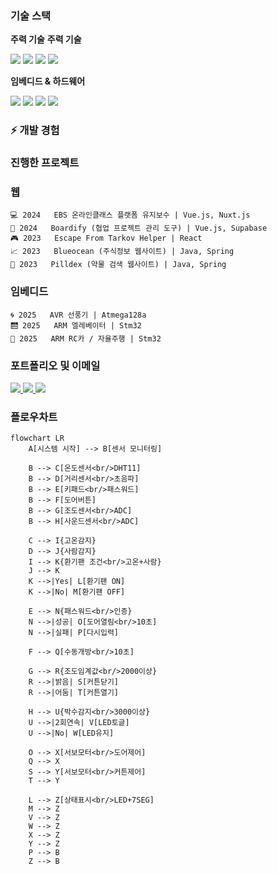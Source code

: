 ### 기술 스택
**주력 기술**
**주력 기술**
<div>
<img src="https://img.shields.io/badge/JavaScript-F7DF1E?style=for-the-badge&logo=JavaScript&logoColor=black"/>
<img src="https://img.shields.io/badge/Vue.js-4FC08D?style=for-the-badge&logo=vue.js&logoColor=white"/>
<img src="https://img.shields.io/badge/React-61DAFB?style=for-the-badge&logo=react&logoColor=black"/>
<img src="https://img.shields.io/badge/Java-007396?style=for-the-badge&logo=java&logoColor=white"/>
</div>

**임베디드 & 하드웨어**
<div>
<img src="https://img.shields.io/badge/STM32-03234B?style=for-the-badge&logo=STMicroelectronics&logoColor=white"/>
<img src="https://img.shields.io/badge/AVR-EE2E24?style=for-the-badge&logo=arduino&logoColor=white"/>
<img src="https://img.shields.io/badge/Verilog-0080FF?style=for-the-badge&logoColor=white"/>
<img src="https://img.shields.io/badge/FPGA-00979D?style=for-the-badge&logo=intel&logoColor=white"/>
</div>

### ⚡ 개발 경험
### 진행한 프로젝트

### 웹
```
💻 2024   EBS 온라인클래스 플랫폼 유지보수 | Vue.js, Nuxt.js
🔧 2024   Boardify (협업 프로젝트 관리 도구) | Vue.js, Supabase
🎮 2023   Escape From Tarkov Helper | React
📈 2023   Blueocean (주식정보 웹사이트) | Java, Spring
💊 2023   Pilldex (약물 검색 웹사이트) | Java, Spring
```

### 임베디드
```
🌀 2025   AVR 선풍기 | Atmega128a
🛗 2025   ARM 엘레베이터 | Stm32
🚗 2025   ARM RC카 / 자율주행 | Stm32
```

### 포트폴리오 및 이메일
<a href="https://webdesklinker.netlify.app/" target="_blank" rel="noopener noreferrer">
    <img src="https://img.shields.io/badge/Portfolio-00C7B7?style=for-the-badge&logo=Netlify&logoColor=white"/>
</a>
<a href="https://minsportfolio.netlify.app//" target="_blank" rel="noopener noreferrer">
    <img src="https://img.shields.io/badge/Portfolio-4285F4?style=for-the-badge&logo=GoogleChrome&logoColor=white"/>
</a>
<a href="mailto:alsvhtks@naver.com">
    <img src="https://img.shields.io/badge/이메일-EA4335?style=for-the-badge&logo=gmail&logoColor=white"/>
</a>

### 플로우차트
```mermaid
flowchart LR
    A[시스템 시작] --> B[센서 모니터링]
    
    B --> C[온도센서<br/>DHT11]
    B --> D[거리센서<br/>초음파]
    B --> E[키패드<br/>패스워드]
    B --> F[도어버튼]
    B --> G[조도센서<br/>ADC]
    B --> H[사운드센서<br/>ADC]
    
    C --> I{고온감지}
    D --> J{사람감지}
    I --> K{환기팬 조건<br/>고온+사람}
    J --> K
    K -->|Yes| L[환기팬 ON]
    K -->|No| M[환기팬 OFF]
    
    E --> N{패스워드<br/>인증}
    N -->|성공| O[도어열림<br/>10초]
    N -->|실패| P[다시입력]
    
    F --> Q[수동개방<br/>10초]
    
    G --> R{조도임계값<br/>2000이상}
    R -->|밝음| S[커튼닫기]
    R -->|어둠| T[커튼열기]
    
    H --> U{박수감지<br/>3000이상}
    U -->|2회연속| V[LED토글]
    U -->|No| W[LED유지]
    
    O --> X[서보모터<br/>도어제어]
    Q --> X
    S --> Y[서보모터<br/>커튼제어]
    T --> Y
    
    L --> Z[상태표시<br/>LED+7SEG]
    M --> Z
    V --> Z
    W --> Z
    X --> Z
    Y --> Z
    P --> B
    Z --> B
